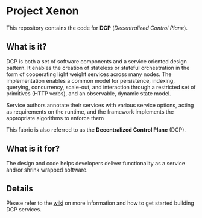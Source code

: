# Project Xenon

This repository contains the code  for **DCP** (_Decentralized Control Plane_).

## What is it?

DCP is both a set of software components and a service oriented design pattern. 
It enables the creation of stateless or stateful orchestration in the form of cooperating light
weight services across many nodes.
The implementation enables a common model for persistence, indexing, querying,
concurrency, scale-out, and interaction through a restricted set of primitives
(HTTP verbs), and an observable, dynamic state model.

Service authors annotate their services with various service options, acting
as requirements on the runtime, and the framework implements the appropriate
algorithms to enforce them

This fabric is also referred to as the **Decentralized Control Plane** (DCP).

## What is it for?
The design and code helps developers deliver functionality as a service and/or
shrink wrapped software.

## Details

Please refer to the [wiki](https://github.com/vmware/xenon/wiki) on more information and how
to get started building DCP services.